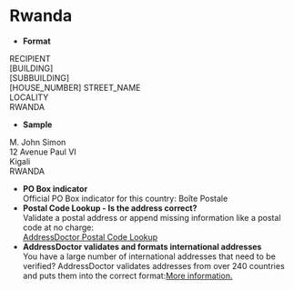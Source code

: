 Rwanda
======

- **Format**

RECIPIENT  
[BUILDING]  
[SUBBUILDING]  
[HOUSE_NUMBER] STREET_NAME  
LOCALITY  
RWANDA
- **Sample**

M. John Simon  
12 Avenue Paul VI  
Kigali  
RWANDA
- **PO Box indicator**  
Official PO Box indicator for this country: Boîte Postale
- **Postal Code Lookup - Is the address correct?**  
Validate a postal address or append missing information like a postal code at no charge:  
[AddressDoctor Postal Code Lookup](http://lookup.addressdoctor.com/lookup/default.aspx?lang=en&country=RWA)
- **AddressDoctor validates and formats international addresses**  
You have a large number of international addresses that need to be verified? AddressDoctor validates addresses from over 240 countries and puts them into the correct format:[More information.](index.php?id=31&L=1)